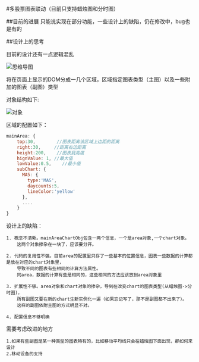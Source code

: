 #多股票图表联动（目前只支持蜡烛图和分时图）

##目前的进展
  只能说实现在部分功能，一些设计上的缺陷，仍在修改中，bug也是有的
  
##设计上的思考

目前的设计还有一点逻辑混乱

![思维导图][1]

将在页面上显示的DOM分成一几个区域，区域指定图表类型（主图）以及一些附加的图表（副图）类型

对象结构如下:

![对象][2]

区域的配置如下：

```javascript
mainArea: {
    top:30,        //图表距离该区域上边距的距离
    right:30,     //距离右边距离
    height:200,    //图表我高度
    hignValue: 1, //最大值
    lowValue:0.5,    //最小值
    subChart: {
      MA5: {
        type:'MAS',
        daycounts:5,
        lineColor:'yellow'
      },
      ....
    }
}
```

设计上的缺陷：
    
    1. 概念不清晰。mainAreaChartObj包含一两个信息，一个是area对象,一个chart对象。
        这两个对象掺杂在一块了，应该要分开。
        
    2. 代码的复用性不强。目前area的配置里只存了一些基本的位置信息，图表一些数据的计算都是放在对应的chart对象里，
        导致不同的图表有些相同的计算方法属性。
        同area，数据的计算有些是相同的，这些相同的方法应该放到area对象里
        
    3. 扩展性不够。area对象和chart对象的掺杂，导到在改变chart的图表类型(从蜡烛图->分时图)，
        所有副图又要在新的chart生新实例化一遍（如果忘记写了，那不是副图都不出来了）。
        这样的副图依附主图的方式明显不对。
        
    4. 配置信息不够明确
    
需要考虑改进的地方
    
    1.如果有些副图是某一种类型的图表特有的，比如移动平均线只会在蜡烛图下面出现，那如何来设计
    2.移动设备的支持



  [1]: http://7xl0gm.com1.z0.glb.clouddn.com/oldMap.png
  [2]: http://7xl0gm.com1.z0.glb.clouddn.com/data-instructor.png
